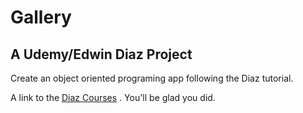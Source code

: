 # Gallery

## A Udemy/Edwin Diaz Project

Create an object oriented programing app following the Diaz tutorial.

A link to the  [Diaz Courses](https://www.udemy.com/user/edwin166) . You'll be glad you did.


